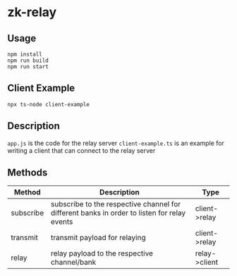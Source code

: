 # zk-relay

## Usage

```
npm install
npm run build
npm run start
```

## Client Example

```
npx ts-node client-example
```

## Description

`app.js` is the code for the relay server
`client-example.ts` is an example for writing a client that can connect to the relay server

## Methods

| Method    | Description                                                                                 | Type          |
| --------- | ------------------------------------------------------------------------------------------- | ------------- |
| subscribe | subscribe to the respective channel for different banks in order to listen for relay events | client->relay |
| transmit  | transmit payload for relaying                                                               | client->relay |
| relay     | relay payload to the respective channel/bank                                                | relay->client |

